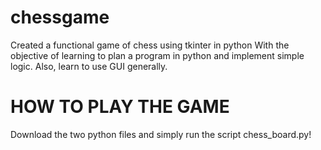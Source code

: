 # chessgame
Created a functional game of chess using tkinter in python
With the objective of learning to plan a program in python and implement simple logic.
Also, learn to use GUI generally.

<h1>HOW TO PLAY THE GAME</h1>
<p>Download the two python files and simply run the script chess_board.py! </p>
